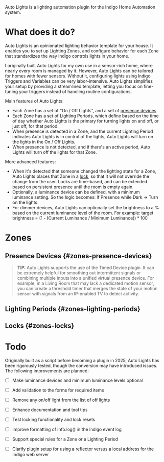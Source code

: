 Auto Lights is a lighting automation plugin for the Indigo Home Automation system.

# What does it do?

Auto Lights is an opinionated lighting behavior template for your house. It enables you to set up Lighting Zones, and
configure behavior for each Zone that standardizes the way Indigo controls lights in your home.

I originally built Auto Lights for my own use in a sensor-rich home, where nearly every room is managed by it.
However, Auto Lights can be tailored for homes with fewer sensors. Without it, configuring lights using Indigo Triggers
and Variables can be very labor-intensive. Auto Lights simplifies your setup by providing a streamlined template,
letting you focus on fine-tuning your triggers instead of handling routine configurations.

Main features of Auto Lights:

* Each Zone has a set of "On / Off Lights", and a set of [presence devices](#zones-presence-devices).
* Each Zone has a set of Lighting Periods, which define based on the time of day whether Auto Lights is the primary for
  turning lights on and off, or just off, for that period.
* When presence is detected in a Zone, and the current Lighting Period indicates Auto Lights is in control of the
  lights, Auto Lights will turn on the lights in the On / Off Lights.
* When presence is not detected, and if there's an active period, Auto Lights will turn off the lights for that Zone.

More advanced features:

* When it's detected that someone changed the lighting state for a Zone, Auto Lights places that Zone in
  a [lock](#locks), so that
  it will not override the change from the user. Locks are time-based, and can be extended based on persistent presence
  until the room is empty again.
* Optionally, a luminance device can be defined, with a minimum luminance setting. So the logic becomes: If Presence
  while Dark -> Turn on the lights.
* For dimmer devices, Auto Lights can optionally set the brightness to a % based on the current luminance level of the
  room. For example: target brightness = (1 - (Current Luminance / Minimum Luminance)) * 100

# Zones

## Presence Devices {#zones-presence-devices}

> **TIP:** Auto Lights supports the use of the Timed Device plugin. It can be extremely helpful for smoothing out intermittent signals or combining multiple inputs into a unified virtual presence device. For example, in a Living Room that may lack a dedicated motion sensor, you can create a threshold timer that merges the state of your motion sensor with signals from an IP-enabled TV to detect activity.

## Lighting Periods {#zones-lighting-periods}

## Locks {#zones-locks}

# Todo

Originally built as a script before becoming a plugin in 2025, Auto Lights has been rigorously tested, though the conversion
may have introduced issues. The following improvements are planned:

- [ ] Make luminance devices and minimum luminance levels optional
- [ ] Add validation to the forms for required items
- [ ] Remove any on/off light from the list of off lights
- [ ] Enhance documentation and tool tips
- [ ] Test locking functionality and lock resets
- [ ] Improve formatting of info.log() in the Indigo event log
- [ ] Support special rules for a Zone or a Lighting Period
- [ ] Clarify plugin setup for using a reflector versus a local address for the Indigo web server

